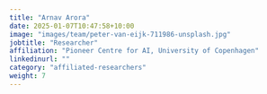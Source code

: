 ```yaml
---
title: "Arnav Arora"
date: 2025-01-07T10:47:58+10:00
image: "images/team/peter-van-eijk-711986-unsplash.jpg"
jobtitle: "Researcher"
affiliation: "Pioneer Centre for AI, University of Copenhagen"
linkedinurl: ""
category: "affiliated-researchers"
weight: 7
---
```

